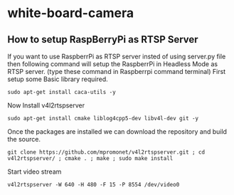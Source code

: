 # white-board-camera
## How to setup RaspBerryPi as RTSP Server
If you want to use RaspberrPi as RTSP server insted of using server.py file then following command will setup the RaspberrPi in Headless Mode as RTSP server.
(type these command in Raspberrpi command terminal)
First setup some Basic library required.

````
sudo apt-get install caca-utils -y
````
Now Install v4l2rtspserver

````
sudo apt-get install cmake liblog4cpp5-dev libv4l-dev git -y
````
Once the packages are installed we can download the repository and build the source.

````
git clone https://github.com/mpromonet/v4l2rtspserver.git ; cd v4l2rtspserver/ ; cmake . ; make ; sudo make install
````
Start video stream

````
v4l2rtspserver -W 640 -H 480 -F 15 -P 8554 /dev/video0
````


